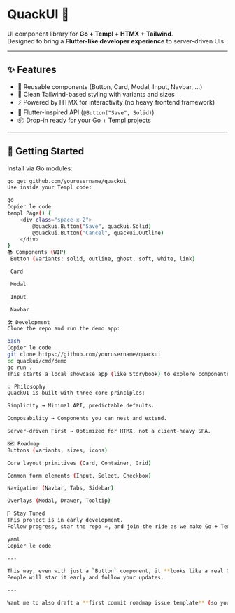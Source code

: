# QuackUI 🦆

UI component library for **Go + Templ + HTMX + Tailwind**.  
Designed to bring a **Flutter-like developer experience** to server-driven UIs.

---

## ✨ Features
- 🧩 Reusable components (Button, Card, Modal, Input, Navbar, …)
- 🎨 Clean Tailwind-based styling with variants and sizes
- ⚡ Powered by HTMX for interactivity (no heavy frontend framework)
- 🦆 Flutter-inspired API (`@Button("Save", Solid)`)
- 📦 Drop-in ready for your Go + Templ projects

---

## 🚀 Getting Started
Install via Go modules:

```bash
go get github.com/yourusername/quackui
Use inside your Templ code:

go
Copier le code
templ Page() {
    <div class="space-x-2">
        @quackui.Button("Save", quackui.Solid)
        @quackui.Button("Cancel", quackui.Outline)
    </div>
}
📚 Components (WIP)
 Button (variants: solid, outline, ghost, soft, white, link)

 Card

 Modal

 Input

 Navbar

🛠 Development
Clone the repo and run the demo app:

bash
Copier le code
git clone https://github.com/yourusername/quackui
cd quackui/cmd/demo
go run .
This starts a local showcase app (like Storybook) to explore components.

💡 Philosophy
QuackUI is built with three core principles:

Simplicity → Minimal API, predictable defaults.

Composability → Components you can nest and extend.

Server-driven First → Optimized for HTMX, not a client-heavy SPA.

🗺 Roadmap
Buttons (variants, sizes, icons)

Core layout primitives (Card, Container, Grid)

Common form elements (Input, Select, Checkbox)

Navigation (Navbar, Tabs, Sidebar)

Overlays (Modal, Drawer, Tooltip)

📣 Stay Tuned
This project is in early development.
Follow progress, star the repo ⭐, and join the ride as we make Go + Templ UI development a lot more quackin’ fun.

yaml
Copier le code

---

This way, even with just a `Button` component, it **looks like a real OSS project** already.  
People will star it early and follow your updates.  

---

Want me to also draft a **first commit roadmap issue template** (so you can use GitHub Issues to track progress like “QuackUI v0.1 Milestone”)? That helps a lot with showing direction.
